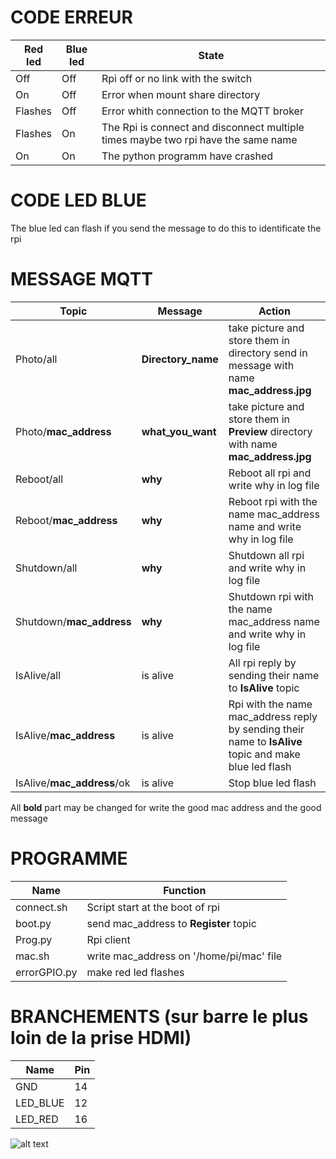 # CODE ERREUR

| Red led       | Blue led      | State                                                                                           |
| ------------- | ------------- | ----------------------------------------------------------------------------------------------- |
| Off           | Off           | Rpi off or no link with the switch                                                              |
| On            | Off           | Error when mount share directory                                                                |
| Flashes       | Off           | Error whith connection to the MQTT broker                                                       |
| Flashes       | On            | The Rpi is connect and disconnect multiple times maybe two rpi have the same name               |
| On            | On            | The python programm have crashed                                                                |

# CODE LED BLUE

The blue led can flash if you send the message to do this to identificate the rpi

# MESSAGE MQTT

| Topic                         | Message            | Action                                                                                                 |
| ----------------------------- | ------------------ | ------------------------------------------------------------------------------------------------------ |
| Photo/all                     | **Directory_name** | take picture and store them in directory send in message with name  **mac_address.jpg**                |
| Photo/**mac_address**         | **what_you_want**  | take picture and store them in **Preview** directory with name **mac_address.jpg**                     |
| Reboot/all                    | **why**            | Reboot all rpi and write why in log file                                                               |
| Reboot/**mac_address**        | **why**            | Reboot rpi with the name mac_address name and write why in log file                                    |
| Shutdown/all                  | **why**            | Shutdown all rpi and write why in log file                                                             |
| Shutdown/**mac_address**      | **why**            | Shutdown rpi with the name mac_address name and write why in log file                                  |
| IsAlive/all                   | is alive           | All rpi reply by sending their name to **IsAlive** topic                                               |
| IsAlive/**mac_address**       | is alive           | Rpi with the name mac_address reply by sending their name to **IsAlive** topic and make blue led flash |
| IsAlive/**mac_address**/ok    | is alive           | Stop blue led flash                                                                                    |

All **bold** part may be changed for write the good mac address and the good message

# PROGRAMME
| Name        | Function                                 |
|------------ | ---------------------------------------- |
|connect.sh   | Script start at the boot of rpi          |
|boot.py      | send mac_address to **Register** topic   |
|Prog.py      | Rpi client                               |
|mac.sh       | write mac_address on '/home/pi/mac' file |
|errorGPIO.py | make red led flashes                     |

# BRANCHEMENTS (sur barre le plus loin de la prise HDMI)

| Name     | Pin  |
|--------- | ---- |
| GND      | 14   |
| LED_BLUE | 12   |
| LED_RED  | 16   |

![alt text](https://www.raspberrypi-spy.co.uk/wp-content/uploads/2012/06/Raspberry-Pi-GPIO-Header-with-Photo-768x512.png)
